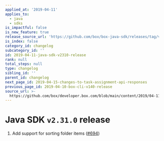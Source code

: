 ```yaml
---
applied_at: '2019-04-11'
applies_to:
  - java
  - sdks
is_impactful: false
is_new_feature: true
release_source_url: 'https://github.com/box/box-java-sdk/releases/tag/v2.31.0'
is_index: false
category_id: changelog
subcategory_id: ''
id: 2019-04-11-java-sdk-v2310-release
rank: null
total_steps: null
type: changelog
sibling_id: ''
parent_id: changelog
next_page_id: 2019-04-15-changes-to-task-assignment-api-responses
previous_page_id: 2019-04-10-box-cli-v140-release
source_url: >-
  https://github.com/box/developer.box.com/blob/main/content/2019/04-11-java-sdk-v2310-release.md
---
```

# Java SDK `v2.31.0` release

1. Add support for sorting folder items ([#694](https://github.com/box/box-java-sdk/pull/694))